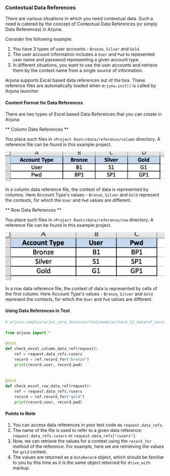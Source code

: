### Contextual Data References

There are various situations in which you need contextual data. Such a need is catered by the concept of Contextual Data References (or simply Data References) in Arjuna.

Consider the following example:
1. You have 3 types of user accounts - `Bronze`, `Silver` and `Gold`.
2. The user account information includes a `User` and `Pwd` to repesented user name and password representing a given account type.
3. In different situations, you want to use the user accounts and retrieve them by the context name from a single source of information.

Arjuna supports Excel based data references out of the box. These reference files are automatically loaded when `Arjuna.init()` is called by Arjuna launcher.

#### Content Format for Data References

There are two types of Excel based Data References that you can create in Arjuna:

** Column Data References **

You place such files in `<Project Root>/data/reference/column` directory. A reference file can be found in this example project.

<img src="img/colref.png">

In a column data reference file, the context of data is represented by columns. Here Account Type's values -  `Bronze`, `Silver` and `Gold` represent the contexts, for which the `User` and `Pwd` values are different.

** Row Data References **

You place such files in `<Project Root>/data/reference/row` directory. A reference file can be found in this example project.

<img src="img/rowref.png">

In a row data reference file, the context of data is represented by cells of the first column. Here Account Type's values - `Bronze`, `Silver` and `Gold` represent the contexts, for which the `User` and `Pwd` values are different.

#### Using Data References in Test

```python
# arjuna-samples/arjex_core_features/test/module/check_13_dataref_excel.py

from arjuna import *

@test
def check_excel_column_data_ref(request):
    ref = request.data_refs.cusers
    record = ref.record_for("bronze")
    print(record.user, record.pwd)


@test
def check_excel_row_data_ref(request):
    ref = request.data_refs.rusers
    record = ref.record_for("gold")
    print(record.user, record.pwd)
```

#### Points to Note
1. You can access data references in your test code as `request.data_refs`.
2. The name of the file is used to refer to a given data reference: `request.data_refs.cusers` or `request.data_refs["cusers"]`.
3. Now, we can retrieve the values for a context using the `record_for` method of the reference. For example, here we are retrieiving the values for `gold` context.
4. The values are returned as a `DataRecord` object, which should be familiar to you by this time as it is the same object returned for `drive_with` markup.